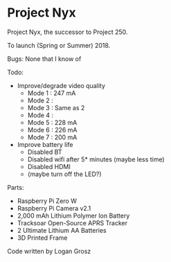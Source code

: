 # Project Nyx
Project Nyx, the successor to Project 250.

To launch (Spring or Summer) 2018.

Bugs: None that I know of

Todo:
  - Improve/degrade video quality
      - Mode 1 : 247 mA
      - Mode 2 : 
      - Mode 3 : Same as 2
      - Mode 4 : 
      - Mode 5 : 228 mA
      - Mode 6 : 226 mA
      - Mode 7 : 200 mA
  - Improve battery life
      - Disabled BT
      - Disabled wifi after 5* minutes (maybe less time)
      - Disabled HDMI
      - (maybe turn off the LED?)
      
Parts:
  - Raspberry Pi Zero W
  - Raspberry Pi Camera v2.1
  - 2,000 mAh Lithium Polymer Ion Battery
  - Tracksoar Open-Source APRS Tracker
  - 2 Ultimate Lithium AA Batteries
  - 3D Printed Frame

Code written by Logan Grosz
